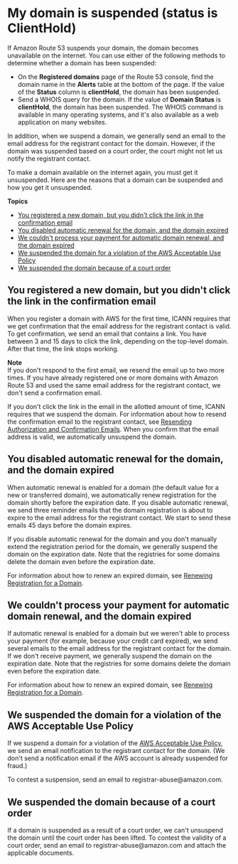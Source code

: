 # My domain is suspended \(status is ClientHold\)<a name="troubleshooting-domain-suspended"></a>

If Amazon Route 53 suspends your domain, the domain becomes unavailable on the internet\. You can use either of the following methods to determine whether a domain has been suspended:
+ On the **Registered domains** page of the Route 53 console, find the domain name in the **Alerts** table at the bottom of the page\. If the value of the **Status** column is **clientHold**, the domain has been suspended\.
+ Send a WHOIS query for the domain\. If the value of **Domain Status** is **clientHold**, the domain has been suspended\. The WHOIS command is available in many operating systems, and it's also available as a web application on many websites\.

In addition, when we suspend a domain, we generally send an email to the email address for the registrant contact for the domain\. However, if the domain was suspended based on a court order, the court might not let us notify the registrant contact\.

To make a domain available on the internet again, you must get it unsuspended\. Here are the reasons that a domain can be suspended and how you get it unsuspended\.

**Topics**
+ [You registered a new domain, but you didn't click the link in the confirmation email](#troubleshooting-domain-suspended-click-link)
+ [You disabled automatic renewal for the domain, and the domain expired](#troubleshooting-domain-suspended-automatic-renewal-disabled)
+ [We couldn't process your payment for automatic domain renewal, and the domain expired](#troubleshooting-domain-suspended-process-payment)
+ [We suspended the domain for a violation of the AWS Acceptable Use Policy](#troubleshooting-domain-suspended-acceptable-use)
+ [We suspended the domain because of a court order](#troubleshooting-domain-suspended-court-order)

## You registered a new domain, but you didn't click the link in the confirmation email<a name="troubleshooting-domain-suspended-click-link"></a>

When you register a domain with AWS for the first time, ICANN requires that we get confirmation that the email address for the registrant contact is valid\. To get confirmation, we send an email that contains a link\. You have between 3 and 15 days to click the link, depending on the top\-level domain\. After that time, the link stops working\.

**Note**  
If you don't respond to the first email, we resend the email up to two more times\. If you have already registered one or more domains with Amazon Route 53 and used the same email address for the registrant contact, we don't send a confirmation email\. 

If you don't click the link in the email in the allotted amount of time, ICANN requires that we suspend the domain\. For information about how to resend the confirmation email to the registrant contact, see [Resending Authorization and Confirmation Emails](domain-click-email-link.md)\. When you confirm that the email address is valid, we automatically unsuspend the domain\.

## You disabled automatic renewal for the domain, and the domain expired<a name="troubleshooting-domain-suspended-automatic-renewal-disabled"></a>

When automatic renewal is enabled for a domain \(the default value for a new or transferred domain\), we automatically renew registration for the domain shortly before the expiration date\. If you disable automatic renewal, we send three reminder emails that the domain registration is about to expire to the email address for the registrant contact\. We start to send these emails 45 days before the domain expires\.

If you disable automatic renewal for the domain and you don't manually extend the registration period for the domain, we generally suspend the domain on the expiration date\. Note that the registries for some domains delete the domain even before the expiration date\.

For information about how to renew an expired domain, see [Renewing Registration for a Domain](domain-renew.md)\.

## We couldn't process your payment for automatic domain renewal, and the domain expired<a name="troubleshooting-domain-suspended-process-payment"></a>

If automatic renewal is enabled for a domain but we weren't able to process your payment \(for example, because your credit card expired\), we send several emails to the email address for the registrant contact for the domain\. If we don't receive payment, we generally suspend the domain on the expiration date\. Note that the registries for some domains delete the domain even before the expiration date\.

For information about how to renew an expired domain, see [Renewing Registration for a Domain](domain-renew.md)\.

## We suspended the domain for a violation of the AWS Acceptable Use Policy<a name="troubleshooting-domain-suspended-acceptable-use"></a>

If we suspend a domain for a violation of the [AWS Acceptable Use Policy](https://aws.amazon.com/aup/), we send an email notification to the registrant contact for the domain\. \(We don't send a notification email if the AWS account is already suspended for fraud\.\) 

To contest a suspension, send an email to registrar\-abuse@amazon\.com\.

## We suspended the domain because of a court order<a name="troubleshooting-domain-suspended-court-order"></a>

If a domain is suspended as a result of a court order, we can't unsuspend the domain until the court order has been lifted\. To contest the validity of a court order, send an email to registrar\-abuse@amazon\.com and attach the applicable documents\.